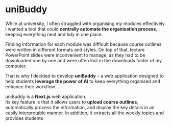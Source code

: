 # uniBuddy

While at university, I often struggled with organising my modules effectively. I wanted a tool that could **centrally automate the organisation process**, keeping everything neat and tidy in one place.  

Finding information for each module was difficult because course outlines were written in different formats and styles. On top of that, lecture PowerPoint slides were inconvenient to manage, as they had to be downloaded one by one and were often lost in the downloads folder of my computer.  

That is why I decided to develop **uniBuddy** – a web application designed to help students **leverage the power of AI** to keep everything organised and enhance their workflow.  

uniBuddy is a **Next.js** web application.  
Its key feature is that it allows users to **upload course outlines**, automatically process the information, and display the key details in an easily interpretable manner. In addition, it extracts all the weekly topics and provides students
